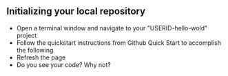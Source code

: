 
## Initializing your local repository

* Open a terminal window and navigate to your "USERID-hello-wold" project
* Follow the quickstart instructions from Github Quick Start to accomplish the following
* Refresh the page
* Do you see your code?  Why not?


